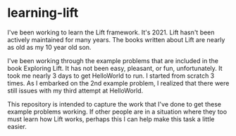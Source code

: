 # learning-lift

I've been working to learn the Lift framework.  It's 2021.  Lift hasn't been actively maintained for many years.  The books written about Lift are nearly as old as my 10 year old son.

I've been working through the example problems that are included in the book Exploring Lift.  It has not been easy, pleasant, or fun, unfortunately.  It took me nearly 3 days to get HelloWorld to run.  I started from scratch 3 times.  As I embarked on the 2nd example problem, I realized that there were still issues with my third attempt at HelloWorld.

This repository is intended to capture the work that I've done to get these example problems working.  If other people are in a situation where they too must learn how Lift works, perhaps this I can help make this task a little easier.
